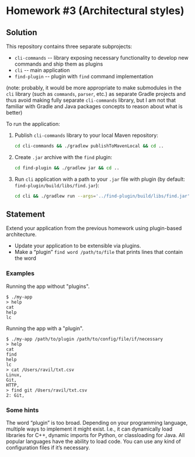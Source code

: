 # Homework #3 (Architectural styles)

## Solution

This repository contains three separate subprojects:

* `cli-commands` -- library exposing necessary functionality to develop new commands and ship them as plugins
* `cli` -- main application
* `find-plugin` -- plugin with `find` command implementation

(note: probably, it would be more appropriate to make submodules in the `cli` library (such as `commands`, `parser`, etc.) as separate Gradle projects and thus
avoid making fully separate `cli-commands` library, but I am not that familiar with Gradle and Java packages concepts to
reason about what is better)

To run the application:
1. Publish `cli-commands` library to your local Maven repository:
    ```bash
    cd cli-commands && ./gradlew publishToMavenLocal && cd ..
    ```
2. Create `.jar` archive with the `find` plugin:
    ```bash
    cd find-plugin && ./gradlew jar && cd ..
    ```
3. Run `cli` application with a path to your `.jar` file with plugin (by default: `find-plugin/build/libs/find.jar`):
    ```bash
    cd cli && ./gradlew run --args='../find-plugin/build/libs/find.jar'
    ```

## Statement

Extend your application from the previous homework using plugin-based architecture.

* Update your application to be extensible via plugins.
* Make a “plugin” `find word /path/to/file` that prints lines that contain the word

### Examples

Running the app without "plugins".

```
$ ./my-app 
> help
cat
help
lc
```

Running the app with a "plugin".

```
$ ./my-app /path/to/plugin /path/to/config/file/if/necessary
> help
cat
find 
help
lc
> cat /Users/ravil/txt.csv 
Linux, 
Git, 
HTTP,
> find git /Users/ravil/txt.csv 
2: Git,
```

### Some hints

The word “plugin” is too broad. Depending on your programming language, multiple ways to implement it might exist.
I.e., it can dynamically load libraries for C++, dynamic imports for Python, or classloading for Java.
All popular languages have the ability to load code.
You can use any kind of configuration files if it’s necessary.

